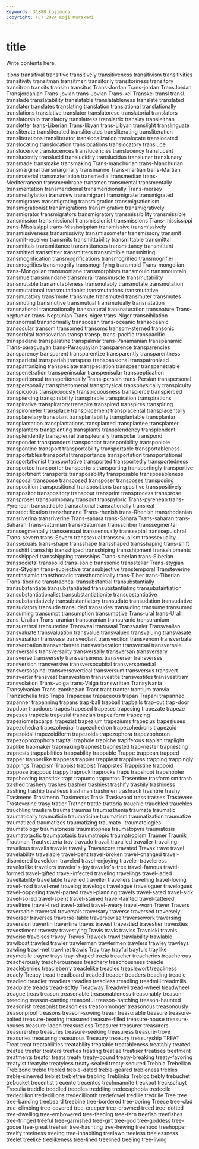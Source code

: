 ```yaml
---
Keywords: 31888 kojimura
Copyright: (C) 2024 Koji Murakami
---
```


# title

Write contents here.



itions transitival transitive transitively transitiveness transitivism
transitivities transitivity transitman transitmen transitorily transitoriness transitory transitron transits transitu
transitus Trans-Jordan Trans-jordan TransJordan Transjordanian Trans-jovian trans-Jovian Trans-kei Transkei transl
transl. translade translatability translatable translatableness translate translated translater translates translating
translation translational translationally translations translative translator translatorese translatorial translators translatorship
translatory translatress translatrix translay transleithan transletter trans-Liberian Trans-libyan trans-Libyan translight
translinguate transliterate transliterated transliterates transliterating transliteration transliterations transliterator translocalization translocate
translocated translocating translocation translocations translocatory transluce translucence translucences translucencies translucency
translucent translucently translucid translucidity translucidus translunar translunary transmade transmake transmaking
Trans-manchurian trans-Manchurian transmarginal transmarginally transmarine Trans-martian trans-Martian transmaterial transmateriation transmedial
transmedian trans-Mediterranean transmembrane transmen transmental transmentally transmentation transmeridional transmeridionally Trans-mersey
transmethylation transmew transmigrant transmigrate transmigrated transmigrates transmigrating transmigration transmigrationism transmigrationist
transmigrations transmigrative transmigratively transmigrator transmigrators transmigratory transmissibility transmissible transmission transmissional
transmissionist transmissions Trans-mississippi trans-Mississippi trans-Mississippian transmissive transmissively transmissiveness transmissivity transmissometer
transmissory transmit transmit-receiver transmits transmittability transmittable transmittal transmittals transmittance transmittances
transmittancy transmittant transmitted transmitter transmitters transmittible transmitting transmogrification transmogrifications transmogrified
transmogrifier transmogrifies transmogrify transmogrifying transmold Trans-mongolian trans-Mongolian transmontane transmorphism transmould
transmountain transmue transmundane transmural transmuscle transmutability transmutable transmutableness transmutably transmutate
transmutation transmutational transmutationist transmutations transmutative transmutatory trans'mute transmute transmuted transmuter
transmutes transmuting transmutive transmutual transmutually transnatation transnational transnationally transnatural transnaturation
transnature Trans-neptunian trans-Neptunian Trans-niger trans-Niger transnihilation transnormal transnormally transocean trans-oceanic
transoceanic transocular transom transomed transoms transom-sterned transonic transorbital transovarian transp
transp. trans-pacific transpacific transpadane transpalatine transpalmar trans-Panamanian transpanamic Trans-paraguayan trans-Paraguayian
transparence transparencies transparency transparent transparentize transparently transparentness transparietal transparish transpass
transpassional transpatronized transpatronizing transpeciate transpeciation transpeer transpenetrable transpenetration transpeninsular transpenisular
transpeptidation transperitoneal transperitoneally Trans-persian trans-Persian transpersonal transpersonally transphenomenal transphysical transphysically
transpicuity transpicuous transpicuously transpicuousness transpierce transpierced transpiercing transpirability transpirable transpiration
transpirations transpirative transpiratory transpire transpired transpires transpiring transpirometer transplace transplacement
transplacental transplacentally transplanetary transplant transplantability transplantable transplantar transplantation transplantations transplanted
transplantee transplanter transplanters transplanting transplants transplendency transplendent transplendently transpleural transpleurally
transpolar transpond transponder transponders transpondor transponibility transponible transpontine transport transportability
transportable transportableness transportables transportal transportance transportation transportational transportationist transportative transported
transportedly transportedness transportee transporter transporters transporting transportingly transportive transportment transports
transposability transposable transposableness transposal transpose transposed transposer transposes transposing transposition
transpositional transpositions transpositive transpositively transpositor transpository transpour transprint transprocess transprose
transproser transpulmonary transput transpyloric Trans-pyrenean trans-Pyrenean transradiable transrational transrationally transreal
transrectification transrhenane Trans-rhenish trans-Rhenish transrhodanian transriverina transriverine Trans-sahara trans-Sahara Trans-saharan
trans-Saharan Trans-saturnian trans-Saturnian transscriber transsegmental transsegmentally transsensual transsensually transseptal transsepulchral
Trans-severn trans-Severn transsexual transsexualism transsexuality transsexuals trans-shape transshape transshaped transshaping
trans-shift transshift transship transshiped transshiping transshipment transshipments transshipped transshipping transships
Trans-siberian trans-Siberian transsocietal transsolid trans-sonic transsonic transstellar Trans-stygian trans-Stygian trans-subjective
transsubjective transtemporal Transteverine transthalamic transthoracic transthoracically trans-Tiber trans-Tiberian Trans-tiberine transtracheal
transubstantial transubstantially transubstantiate transubstantiated transubstantiating transubstantiation transubstantiationalist transubstantiationite transubstantiative transubstantiatively
transubstantiatory transudate transudation transudative transudatory transude transuded transudes transuding transume
transumed transuming transumpt transumption transumptive Trans-ural trans-Ural trans-Uralian Trans-uranian transuranian
transuranic transuranium transurethral transuterine Transvaal transvaal Transvaaler Transvaalian transvaluate transvaluation
transvalue transvalued transvaluing transvasate transvasation transvase transvectant transvection transvenom transverbate
transverbation transverberate transverberation transversal transversale transversalis transversality transversally transversan transversary
transverse transversely transverseness transverser transverses transversion transversive transversocubital transversomedial transversospinal
transversovertical transversum transversus transvert transverter transvest transvestism transvestite transvestites transvestitism
transvolation Trans-volga trans-Volga transwritten Transylvania Transylvanian Trans-zambezian Trant trant tranter
trantlum tranvia Tranzschelia trap Trapa Trapaceae trapaceous trapan Trapani trapanned
trapanner trapanning trapans trap-ball trapball trapballs trap-cut trap-door trapdoor trapdoors
trapes trapesed trapeses trapesing trapezate trapeze trapezes trapezia trapezial trapezian
trapeziform trapezing trapeziometacarpal trapezist trapezium trapeziums trapezius trapeziuses trapezohedra trapezohedral
trapezohedron trapezohedrons trapezoid trapezoidal trapezoidiform trapezoids trapezophora trapezophoron trapezophozophora trapfall
traphole trapiche trapiferous trapish traplight traplike trapmaker trapmaking trapnest trapnested
trap-nester trapnesting trapnests trappabilities trappability trappable Trappe trappean trapped trapper
trapperlike trappers trappier trappiest trappiness trapping trappingly trappings Trappism Trappist
trappist Trappistes Trappistine trappoid trappose trappous trappy traprock traprocks traps
trapshoot trapshooter trapshooting trapstick trapt trapunto trapuntos Trasentine trasformism trash
trashed trashery trashes trashier trashiest trashify trashily trashiness trashing traship
trashless trashman trashmen trashrack trashtrie trashy Trasimene Trasimeno Trasimenus Trask
Traskwood trass trasses Trastevere Trasteverine trasy tratler Tratner trattle trattoria
trauchle trauchled trauchles trauchling traulism trauma traumas traumasthenia traumata traumatic
traumatically traumaticin traumaticine traumatism traumatization traumatize traumatized traumatizes traumatizing traumato-
traumatologies traumatology traumatonesis traumatopnea traumatopyra traumatosis traumatotactic traumatotaxis traumatropic traumatropism
Trauner Traunik Trautman Trautvetteria trav travado travail travailed travailer travailing
travailous travails travale travally Travancore travated Travax trave travel travelability
travelable travel-bent travel-broken travel-changed travel-disordered traveldom traveled travel-enjoying traveler traveleress
travelerlike travelers traveler's-joy traveler's-tree travel-famous travel-formed travel-gifted travel-infected traveling travelings
travel-jaded travellability travellable travelled traveller travellers travelling travel-loving travel-mad travel-met
travelog travelogs travelogue traveloguer travelogues travel-opposing travel-parted travel-planning travels travel-sated
travel-sick travel-soiled travel-spent travel-stained travel-tainted travel-tattered traveltime travel-tired travel-toiled travel-weary
travel-worn Traver Travers traversable traversal traversals traversary traverse traversed traversely
traverser traverses traverse-table traversewise traversework traversing traversion travertin travertine traves
travest travestied travestier travesties travestiment travesty travestying Travis travis traviss
Travnicki travois travoise travoises travoy Travus Traweek trawl trawlability trawlable
trawlboat trawled trawler trawlerman trawlermen trawlers trawley trawleys trawling trawl-net
trawlnet trawls Tray tray trayful trayfuls traylike traymobile trayne trays
tray-shaped trazia treacher treacheries treacherous treacherously treacherousness treachery treachousness treacle
treacleberries treacleberry treaclelike treacles treaclewort treacliness treacly Treacy tread treadboard
treaded treader treaders treading treadle treadled treadler treadlers treadles treadless
treadling treadmill treadmills treadplate treads tread-softly Treadway Treadwell tread-wheel treadwheel
treague treas treason treasonable treasonableness treasonably treason-breeding treason-canting treasonful treason-hatching
treason-haunted treasonish treasonist treasonless treasonmonger treasonous treasonously treasonproof treasons treason-sowing
treasr treasurable treasure treasure-baited treasure-bearing treasured treasure-filled treasure-house treasure-houses treasure-laden
treasureless Treasurer treasurer treasurers treasurership treasures treasure-seeking treasuress treasure-trove treasuries
treasuring treasurous Treasury treasury treasuryship TREAT Treat treat treatabilities treatability
treatable treatableness treatably treated treatee treater treaters treaties treating treatise
treatiser treatises treatment treatments treator treats treaty treaty-bound treaty-breaking treaty-favoring
treatyist treatyite treatyless treaty-sealed treaty-secured Trebbia Trebellian Trebizond treble trebled
treble-dated treble-geared trebleness trebles treble-sinewed treblet trebletree trebling Treblinka Trebloc
trebly trebuchet trebucket trecentist trecento trecentos trechmannite treckpot treckschuyt Treculia
treddle treddled treddles treddling tredecaphobia tredecile tredecillion tredecillions tredecillionth tredefowel
tredille tredrille Tree tree tree-banding treebeard treebine tree-bordered tree-boring Treece
tree-clad tree-climbing tree-covered tree-creeper tree-crowned treed tree-dotted tree-dwelling tree-embowered tree-feeding
tree-fern treefish treefishes tree-fringed treeful tree-garnished tree-girt tree-god tree-goddess tree-goose
tree-great treehair tree-haunting tree-hewing treehood treehopper treeify treeiness treeing tree-inhabiting
treelawn treeless treelessness treelet treelike treelikeness tree-lined treelined treeling tree-living
